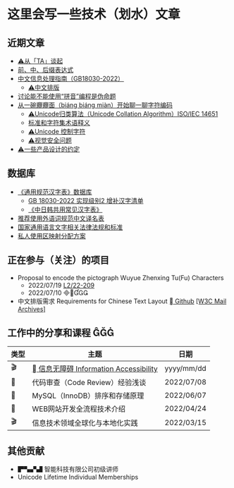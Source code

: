 # 这里会写一些技术（划水）文章

## 近期文章
- [⚠️从「TA」谈起](paper/从TA谈起.md)
- [前、中、后缀表达式](paper/前中后缀表达式.md)
- [中文信息处理指南（GB18030-2022）](paper/中文信息处理指南.md)
  - [⚠️中文排版](paper/中文信息处理/中文排版.md)
- [讨论能不能使用“拼音”编程是伪命题](paper/讨论能不能使用“拼音”编程是伪命题.md)
- [从一碗𰻝𰻝面（biáng biáng miàn）开始聊一聊字符编码](paper/从一碗biangbiang面开始聊一聊字符编码.md)
  - [⚠️Unicode归类算法（Unicode Collation Algorithm）ISO/IEC 14651](paper/unicode/unicode-collation-algorithm.md)
  - [标准和字符集术语释义](paper/标准和字符集术语释义.md)
  - [⚠️Unicode 控制字符](paper/unicode/unicode-control-characters.md)
  - [⚠️视觉安全问题](paper/unicode/视觉安全问题.md)
- [⚠️一些产品设计的约定](paper/一些产品设计的约定.md)


## 数据库
- [《通用规范汉字表》数据库](paper/通用规范汉字表数据库.md) 
  - [GB 18030-2022 实现级别2 增补汉字清单](paper/GB18030-2022实现级别2增补汉字.md)
  - [《中日韩共用常见汉字表》](paper/通用规范汉字表数据库.md)
- [推荐使用外语词规范中文译名表](paper/推荐使用外语词规范中文译名.md)
- [国家通用语言文字相关法律法规和标准](paper/国家通用语言文字相关法律法规和标准.md)
- [私人使用区映射分配方案](paper/私用区映射分配方案.md)

## 正在参与（关注）的项目
- Proposal to encode the pictograph Wuyue Zhenxing Tu(Fu) Characters
  - 2022/07/19 [L2/22-209](https://www.unicode.org/L2/L2022/22209-wuyue-zhenxing-tu-fu.pdf)
  - 2022/07/10 
- 中文排版需求 Requirements for Chinese Text Layout [ Github](https://github.com/w3c/clreq) [[W3C Mail Archives]](https://lists.w3.org/Archives/Public/public-i18n-chinese/)

## 工作中的分享和课程 

|类型|主题|日期|
|-|-|-|
|🎬|[ 信息无障碍 Information Accessibility](paper/专题/信息无障碍/目录.md)|yyyy/mm/dd|
|📆|代码审查（Code Review）经验浅谈|2022/07/08|
|📆|MySQL（InnoDB）排序和存储原理|2022/06/07|
|📆|WEB网站开发全流程技术介绍|2022/04/24|
|🎬|信息技术领域全球化与本地化实践|2022/03/15|

## 其他贡献
- ▛▚▞▟ 智能科技有限公司初级讲师
- Unicode Lifetime Individual Memberships

